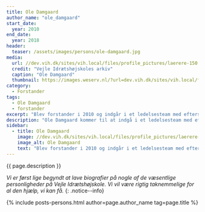```yaml
---
title: Ole Damgaard
author_name: "ole_damgaard"
start_date:
  year: 2010
end_date:
  year: 2018
header:
  teaser: /assets/images/persons/ole-damgaard.jpg
media:
  url: //dev.vih.dk/sites/vih.local/files/profile_pictures/laerere-150.jpg
  credit: "Vejle Idrætshøjskoles arkiv"
  caption: "Ole Damgaard"
  thumbnail: https://images.weserv.nl/?url=dev.vih.dk/sites/vih.local/files/profile_pictures/laerere-150.jpg&w=100
category:
  - Forstander
tags:
  - Ole Damgaard
  - forstander
excerpt: "Blev forstander i 2010 og indgår i et ledelsesteam med efterskoleforstander, Frank Rasmussen, og forretningsudvikler, Peter Sebastian Pedersen. Har bl.a. med tl at få bygget Center for Sundhed, Test og Læring og sætte gang i Outdoor AquaScape."
description: "Ole Damgaard kommer til at indgå i et ledelsesteam med efterskoleforstander, Frank Rasmussen, og forretningsudvikler, Peter Sebastian Pedersen. Ole er tidligere toptræner i håndbold, og han er bl.a. med tl at få bygget Center for Sundhed, Test og Læring og sætte gang i Outdoor AquaScape."
sidebar:
  - title: Ole Damgaard
    image: //dev.vih.dk/sites/vih.local/files/profile_pictures/laerere-150.jpg
    image_alt: Ole Damgaard
    text: "Blev forstander i 2010 og indgår i et ledelsesteam med efterskoleforstander, Frank Rasmussen, og forretningsudvikler, Peter Sebastian Pedersen. Har bl.a. med tl at få bygget Center for Sundhed, Test og Læring og sætte gang i Outdoor AquaScape."
---
```


{{ page.description }}

_Vi er først lige begyndt at lave biografier på nogle af de væsentlige personligheder på Vejle Idrætshøjskole. Vi vil være rigtig taknemmelige for al den hjælp, vi kan få._
{: .notice--info}

{% include posts-persons.html author=page.author_name tag=page.title %}
